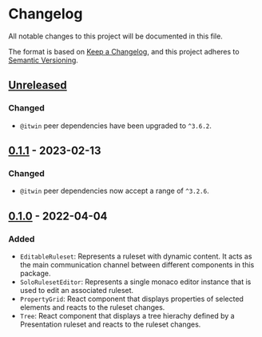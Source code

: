 # Changelog

All notable changes to this project will be documented in this file.

The format is based on [Keep a Changelog](https://keepachangelog.com/en/1.0.0/),
and this project adheres to [Semantic Versioning](https://semver.org/spec/v2.0.0.html).

## [Unreleased](https://github.com/iTwin/presentation-rules-editor/tree/HEAD)

### Changed

- `@itwin` peer dependencies have been upgraded to `^3.6.2`.

## [0.1.1](https://github.com/iTwin/presentation-rules-editor/tree/v0.1.1) - 2023-02-13

### Changed

- `@itwin` peer dependencies now accept a range of `^3.2.6`.

## [0.1.0](https://github.com/iTwin/presentation-rules-editor/tree/v0.1.0) - 2022-04-04

### Added

- `EditableRuleset`: Represents a ruleset with dynamic content. It acts as the main communication channel between different components in this package.
- `SoloRulesetEditor`: Represents a single monaco editor instance that is used to edit an associated ruleset.
- `PropertyGrid`: React component that displays properties of selected elements and reacts to the ruleset changes.
- `Tree`: React component that displays a tree hierachy defined by a Presentation ruleset and reacts to the ruleset changes.
